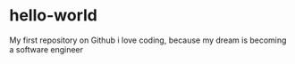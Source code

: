 # hello-world
My first repository on Github
i love coding, because my dream is becoming a software engineer
